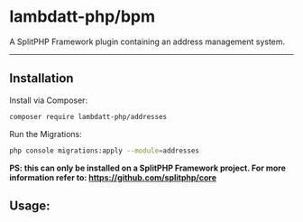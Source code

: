# lambdatt-php/bpm

A SplitPHP Framework plugin containing an address management system.

---

## Installation

Install via Composer:

```bash
composer require lambdatt-php/addresses
```

Run the Migrations:
```bash
php console migrations:apply --module=addresses
```

**PS: this can only be installed on a SplitPHP Framework project. For more information refer to: https://github.com/splitphp/core**

## Usage: